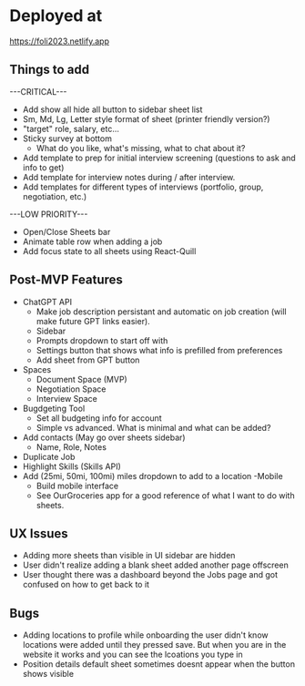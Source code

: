 # Deployed at

https://foli2023.netlify.app

## Things to add

---CRITICAL---

-   Add show all hide all button to sidebar sheet list
-   Sm, Md, Lg, Letter style format of sheet (printer friendly version?)
-   "target" role, salary, etc...
-   Sticky survey at bottom
    -   What do you like, what's missing, what to chat about it?
-   Add template to prep for initial interview screening (questions to ask and info to get)
-   Add template for interview notes during / after interview.
-   Add templates for different types of interviews (portfolio, group, negotiation, etc.)

---LOW PRIORITY---

-   Open/Close Sheets bar
-   Animate table row when adding a job
-   Add focus state to all sheets using React-Quill

## Post-MVP Features

-   ChatGPT API
    -   Make job description persistant and automatic on job creation (will make future GPT links easier).
    -   Sidebar
    -   Prompts dropdown to start off with
    -   Settings button that shows what info is prefilled from preferences
    -   Add sheet from GPT button
-   Spaces
    -   Document Space (MVP)
    -   Negotiation Space
    -   Interview Space
-   Bugdgeting Tool
    -   Set all budgeting info for account
    -   Simple vs advanced. What is minimal and what can be added?
-   Add contacts (May go over sheets sidebar)
    -   Name, Role, Notes
-   Duplicate Job
-   Highlight Skills (Skills API)
-   Add (25mi, 50mi, 100mi) miles dropdown to add to a location
    -Mobile
    -   Build mobile interface
    -   See OurGroceries app for a good reference of what I want to do with sheets.

## UX Issues

-   Adding more sheets than visible in UI sidebar are hidden
-   User didn't realize adding a blank sheet added another page offscreen
-   User thought there was a dashboard beyond the Jobs page and got confused on how to get back to it

## Bugs

-   Adding locations to profile while onboarding the user didn't know locations were added until they pressed save. But when you are in the website it works and you can see the lcoations you type in
-   Position details default sheet sometimes doesnt appear when the button shows visible
